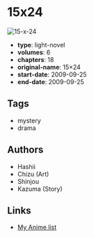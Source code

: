 # 15x24

![15-x-24](https://cdn.myanimelist.net/images/manga/3/161656.jpg)

-   **type**: light-novel
-   **volumes**: 6
-   **chapters**: 18
-   **original-name**: 15×24
-   **start-date**: 2009-09-25
-   **end-date**: 2009-09-25

## Tags

-   mystery
-   drama

## Authors

-   Hashii
-   Chizu (Art)
-   Shinjou
-   Kazuma (Story)

## Links

-   [My Anime list](https://myanimelist.net/manga/91958/15x24)
